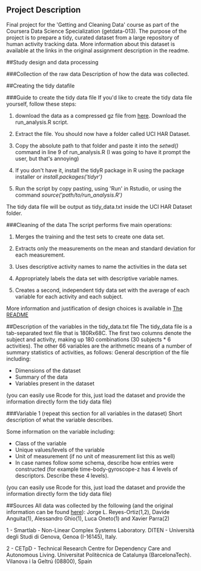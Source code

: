 ## Project Description
Final project for the 'Getting and Cleaning Data' course as part of the Coursera Data Science Specialization (getdata-013). The purpose of the project is to prepare a tidy, curated dataset from a large repository of human activity tracking data. More information about this dataset is available at the links in the original assignment description in the readme. 
 
##Study design and data processing
 
###Collection of the raw data
Description of how the data was collected.
 
##Creating the tidy datafile
 
###Guide to create the tidy data file
If you'd like to create the tidy data file yourself, follow these steps: 

1. download the data as a compressed gz file from [here](https://d396qusza40orc.cloudfront.net/getdata%2Fprojectfiles%2FUCI%20HAR%20Dataset.zip). Download the run_analysis.R script.

2. Extract the file. You should now have a folder called UCI HAR Dataset. 

3. Copy the absolute path to that folder and paste it into the *setwd()* command in line 9 of run_analysis.R (I was going to have it prompt the user, but that's annoying)

4. If you don't have it, install the tidyR package in R using the package installer or *install.packages('tidyr')*

5. Run the script by copy pasting, using 'Run' in Rstudio, or using the command *source('path/to/run_analysis.R')*

The tidy data file will be output as tidy_data.txt inside the UCI HAR Dataset folder.
 
###Cleaning of the data
The script performs five main operations:
1. Merges the training and the test sets to create one data set.

2. Extracts only the measurements on the mean and standard deviation for each measurement. 

3. Uses descriptive activity names to name the activities in the data set

4. Appropriately labels the data set with descriptive variable names. 

5. Creates a second, independent tidy data set with the average of each variable for each activity and each subject.

More information and justification of design choices is available in [The README](README.md)
 
##Description of the variables in the tidy_data.txt file
The tidy_data file is a tab-separated text file that is 180Rx68C. The first two columns denote the subject and activity, making up 180 combinations (30 subjects * 6 activities). The other 66 variables are the arithmetic means of a number of summary statistics of activities, as follows:
General description of the file including:
 - Dimensions of the dataset
 - Summary of the data
 - Variables present in the dataset
 
(you can easily use Rcode for this, just load the dataset and provide the information directly form the tidy data file)
 
###Variable 1 (repeat this section for all variables in the dataset)
Short description of what the variable describes.
 
Some information on the variable including:
 - Class of the variable
 - Unique values/levels of the variable
 - Unit of measurement (if no unit of measurement list this as well)
 - In case names follow some schema, describe how entries were constructed (for example time-body-gyroscope-z has 4 levels of descriptors. Describe these 4 levels). 
 
(you can easily use Rcode for this, just load the dataset and provide the information directly form the tidy data file)
 
##Sources
All data was collected by the following (and the original information can be found [here](http://archive.ics.uci.edu/ml/datasets/Human+Activity+Recognition+Using+Smartphones)):
Jorge L. Reyes-Ortiz(1,2), Davide Anguita(1), Alessandro Ghio(1), Luca Oneto(1) and Xavier Parra(2)

1 - Smartlab - Non-Linear Complex Systems Laboratory. DITEN - Università degli Studi di Genova, Genoa (I-16145), Italy.

2 - CETpD - Technical Research Centre for Dependency Care and Autonomous Living. Universitat Politècnica de Catalunya (BarcelonaTech). Vilanova i la Geltrú (08800), Spain 